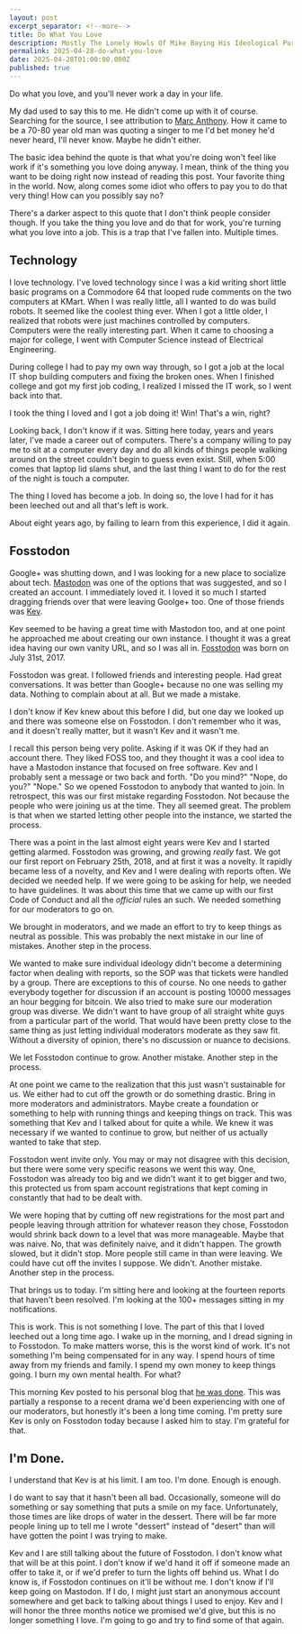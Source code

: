 ```yaml
---
layout: post
excerpt_separator: <!--more-->
title: Do What You Love
description: Mostly The Lonely Howls Of Mike Baying His Ideological Purity At The Moon
permalink: 2025-04-28-do-what-you-love
date: 2025-04-28T01:00:00.000Z
published: true
---
```


Do what you love, and you'll never work a day in your life. 

<!--more-->

My dad used to say this to me. He didn't come up with it of course. Searching for the source, I see attribution to [Marc Anthony](https://en.wikipedia.org/wiki/Marc_Anthony). How it came to be a 70-80 year old man was quoting a singer to me I'd bet money he'd never heard, I'll never know. Maybe he didn't either.

The basic idea behind the quote is that what you're doing won't feel like work if it's something you love doing anyway. I mean, think of the thing you want to be doing right now instead of reading this post. Your favorite thing in the world. Now, along comes some idiot who offers to pay you to do that very thing! How can you possibly say no?

There's a darker aspect to this quote that I don't think people consider though. If you take the thing you love and do that for work, you're turning what you love into a job. This is a trap that I've fallen into. Multiple times.

## Technology

I love technology. I've loved technology since I was a kid writing short little basic programs on a Commodore 64 that looped rude comments on the two computers at KMart. When I was really little, all I wanted to do was build robots. It seemed like the coolest thing ever. When I got a little older, I realized that robots were just machines controlled by computers. Computers were the really interesting part. When it came to choosing a major for college, I went with Computer Science instead of Electrical Engineering. 

During college I had to pay my own way through, so I got a job at the local IT shop building computers and fixing the broken ones. When I finished college and got my first job coding, I realized I missed the IT work, so I went back into that. 

I took the thing I loved and I got a job doing it! Win! That's a win, right?

Looking back, I don't know if it was. Sitting here today, years and years later, I've made a career out of computers. There's a company willing to pay me to sit at a computer every day and do all kinds of things people walking around on the street couldn't begin to guess even exist. Still, when 5:00 comes that laptop lid slams shut, and the last thing I want to do for the rest of the night is touch a computer. 

The thing I loved has become a job. In doing so, the love I had for it has been leeched out and all that's left is work.

About eight years ago, by failing to learn from this experience, I did it again.

## Fosstodon

Google+ was shutting down, and I was looking for a new place to socialize about tech. [Mastodon](https://joinmastodon.org) was one of the options that was suggested, and so I created an account. I immediately loved it. I loved it so much I started dragging friends over that were leaving Goolge+ too. One of those friends was [Kev](https://kevquirk.com). 

Kev seemed to be having a great time with Mastodon too, and at one point he approached me about creating our own instance. I thought it was a great idea having our own vanity URL, and so I was all in. [Fosstodon](https://fosstodon.org) was born on July 31st, 2017.

Fosstodon was great. I followed friends and interesting people. Had great conversations. It was better than Google+ because no one was selling my data. Nothing to complain about at all. But we made a mistake.

I don't know if Kev knew about this before I did, but one day we looked up and there was someone else on Fosstodon. I don't remember who it was, and it doesn't really matter, but it wasn't Kev and it wasn't me.

I recall this person being very polite. Asking if it was OK if they had an account there. They liked FOSS too, and they thought it was a cool idea to have a Mastodon instance that focused on free software. Kev and I probably sent a message or two back and forth. "Do you mind?" "Nope, do you?" "Nope." So we opened Fosstodon to anybody that wanted to join. In retrospect, this was our first mistake regarding Fosstodon. Not because the people who were joining us at the time. They all seemed great. The problem is that when we started letting other people into the instance, we started the process.

There was a point in the last almost eight years were Kev and I started getting alarmed. Fosstodon was growing, and growing _really_ fast. We got our first report on February 25th, 2018, and at first it was a novelty. It rapidly became less of a novelty, and Kev and I were dealing with reports often. We decided we needed help. If we were going to be asking for help, we needed to have guidelines. It was about this time that we came up with our first Code of Conduct and all the _official_ rules an such. We needed something for our moderators to go on. 

We brought in moderators, and we made an effort to try to keep things as neutral as possible. This was probably the next mistake in our line of mistakes. Another step in the process. 

We wanted to make sure individual ideology didn't become a determining factor when dealing with reports, so the SOP was that tickets were handled by a group. There are exceptions to this of course. No one needs to gather everybody together for discussion if an account is posting 10000 messages an hour begging for bitcoin. We also tried to make sure our moderation group was diverse. We didn't want to have group of all straight white guys from a particular part of the world. That would have been pretty close to the same thing as just letting individual moderators moderate as they saw fit. Without a diversity of opinion, there's no discussion or nuance to decisions. 

We let Fosstodon continue to grow. Another mistake. Another step in the process. 

At one point we came to the realization that this just wasn't sustainable for us. We either had to cut off the growth or do something drastic. Bring in more moderators and administrators. Maybe create a foundation or something to help with running things and keeping things on track. This was something that Kev and I talked about for quite a while. We knew it was necessary if we wanted to continue to grow, but neither of us actually wanted to take that step.

Fosstodon went invite only. You may or may not disagree with this decision, but there were some very specific reasons we went this way. One, Fosstodon was already too big and we didn't want it to get bigger and two, this protected us from spam account registrations that kept coming in constantly that had to be dealt with.

We were hoping that by cutting off new registrations for the most part and people leaving through attrition for whatever reason they chose, Fosstodon would shrink back down to a level that was more manageable. Maybe that was naive. No, that was definitely naive, and it didn't happen. The growth slowed, but it didn't stop. More people still came in than were leaving. We could have cut off the invites I suppose. We didn't. Another mistake. Another step in the process.

That brings us to today. I'm sitting here and looking at the fourteen reports that haven't been resolved. I'm looking at the 100+ messages sitting in my notifications. 

This is work. This is not something I love. The part of this that I loved leeched out a long time ago. I wake up in the morning, and I dread signing in to Fosstodon. To make matters worse, this is the worst kind of work. It's not something I'm being compensated for in any way. I spend hours of time away from my friends and family. I spend my own money to keep things going. I burn my own mental health. For what?

This morning Kev posted to his personal blog that [he was done](https://kevquirk.com/blog/my-thoughts-on-the-fosstodon-drama). This was partially a response to a recent drama we'd been experiencing with one of our moderators, but honestly it's been a long time coming. I'm pretty sure Kev is only on Fosstodon today because I asked him to stay. I'm grateful for that. 

## I'm Done. 

I understand that Kev is at his limit. I am too. I'm done. Enough is enough.

I do want to say that it hasn't been all bad. Occasionally, someone will do something or say something that puts a smile on my face. Unfortunately, those times are like drops of water in the dessert. There will be far more people lining up to tell me I wrote "dessert" instead of "desert" than will have gotten the point I was trying to make. 

Kev and I are still talking about the future of Fosstodon. I don't know what that will be at this point. I don't know if we'd hand it off if someone made an offer to take it, or if we'd prefer to turn the lights off behind us. What I do know is, if Fosstodon continues on it'll be without me. I don't know if I'll keep going on Mastodon. If I do, I might just start an anonymous account somewhere and get back to talking about things I used to enjoy. Kev and I will honor the three months notice we promised we'd give, but this is no longer something I love. I'm going to go and try to find some of that again.
